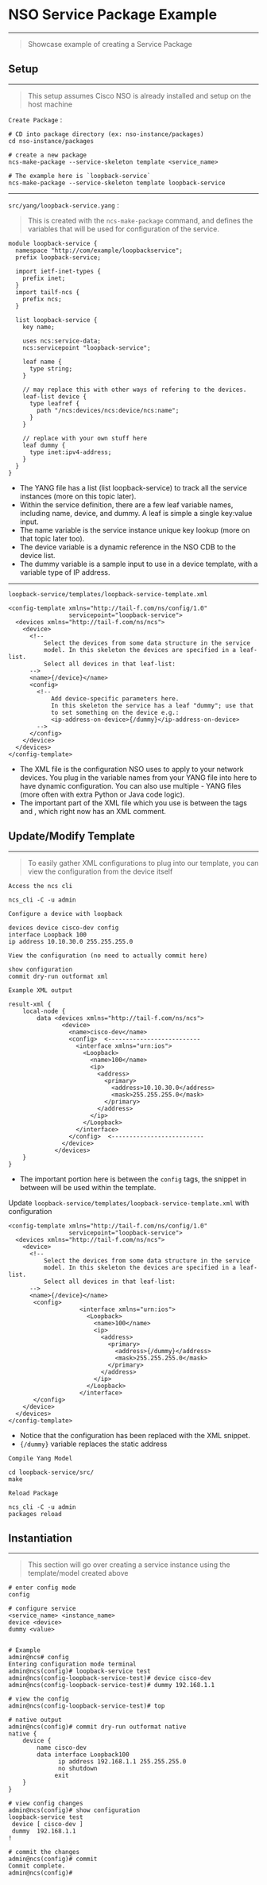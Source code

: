 # NSO Service Package Example
---
> Showcase example of creating a Service Package


## Setup
---
> This setup assumes Cisco NSO is already installed and setup on the host machine

`Create Package` :
```
# CD into package directory (ex: nso-instance/packages)
cd nso-instance/packages

# create a new package
ncs-make-package --service-skeleton template <service_name>

# The example here is `loopback-service`
ncs-make-package --service-skeleton template loopback-service
```
---
`src/yang/loopback-service.yang` :
> This is created with the `ncs-make-package` command, and defines the variables that will be used for configuration
> of the service.

```
module loopback-service {
  namespace "http://com/example/loopbackservice";
  prefix loopback-service;

  import ietf-inet-types {
    prefix inet;
  }
  import tailf-ncs {
    prefix ncs;
  }

  list loopback-service {
    key name;

    uses ncs:service-data;
    ncs:servicepoint "loopback-service";

    leaf name {
      type string;
    }

    // may replace this with other ways of refering to the devices.
    leaf-list device {
      type leafref {
        path "/ncs:devices/ncs:device/ncs:name";
      }
    }

    // replace with your own stuff here
    leaf dummy {
      type inet:ipv4-address;
    }
  }
}

```
- The YANG file has a list (list loopback-service) to track all the service instances (more on this topic later).
- Within the service definition, there are a few leaf variable names, including name, device, and dummy. A leaf is simple a single key:value input.
- The name variable is the service instance unique key lookup (more on that topic later too).
- The device variable is a dynamic reference in the NSO CDB to the device list.
- The dummy variable is a sample input to use in a device template, with a variable type of IP address.
---
`loopback-service/templates/loopback-service-template.xml`

```
<config-template xmlns="http://tail-f.com/ns/config/1.0"
                 servicepoint="loopback-service">
  <devices xmlns="http://tail-f.com/ns/ncs">
    <device>
      <!--
          Select the devices from some data structure in the service
          model. In this skeleton the devices are specified in a leaf-list.
          Select all devices in that leaf-list:
      -->
      <name>{/device}</name>
      <config>
        <!--
            Add device-specific parameters here.
            In this skeleton the service has a leaf "dummy"; use that
            to set something on the device e.g.:
            <ip-address-on-device>{/dummy}</ip-address-on-device>
        -->
      </config>
    </device>
  </devices>
</config-template>

```
- The XML file is the configuration NSO uses to apply to your network devices. You plug in the variable names from your YANG file into here to have dynamic configuration. You can also use multiple - YANG files (more often with extra Python or Java code logic).
- The important part of the XML file which you use is between the tags <config> and </config>, which right now has an XML comment.

## Update/Modify Template
---
> To easily gather XML configurations to plug into our template,
> you can view the configuration from the device itself

`Access the ncs cli`
```
ncs_cli -C -u admin
```

`Configure a device with loopback`
```
devices device cisco-dev config
interface Loopback 100
ip address 10.10.30.0 255.255.255.0
```

`View the configuration (no need to actually commit here)`
```
show configuration
commit dry-run outformat xml
```

`Example XML output`
```
result-xml {
    local-node {
        data <devices xmlns="http://tail-f.com/ns/ncs">
               <device>
                 <name>cisco-dev</name>
                 <config>  <--------------------------
                   <interface xmlns="urn:ios"> 
                     <Loopback>
                       <name>100</name>
                       <ip>
                         <address>
                           <primary>
                             <address>10.10.30.0</address>
                             <mask>255.255.255.0</mask>
                           </primary>
                         </address>
                       </ip>
                     </Loopback>
                   </interface>
                 </config>  <--------------------------
               </device>
             </devices>
    }
}

```
- The important portion here is between the `config` tags, the snippet in between will be used within the template.


Update `loopback-service/templates/loopback-service-template.xml` with configuration
```
<config-template xmlns="http://tail-f.com/ns/config/1.0"
                 servicepoint="loopback-service">
  <devices xmlns="http://tail-f.com/ns/ncs">
    <device>
      <!--
          Select the devices from some data structure in the service
          model. In this skeleton the devices are specified in a leaf-list.
          Select all devices in that leaf-list:
      -->
      <name>{/device}</name>
       <config>
                    <interface xmlns="urn:ios">
                      <Loopback>
                        <name>100</name>
                        <ip>
                          <address>
                            <primary>
                              <address>{/dummy}</address>
                              <mask>255.255.255.0</mask>
                            </primary>
                          </address>
                        </ip>
                      </Loopback>
                    </interface>
       </config>
    </device>
  </devices>
</config-template>
```
- Notice that the configuration has been replaced with the XML snippet.
- `{/dummy}` variable replaces the static address

`Compile Yang Model`

```
cd loopback-service/src/
make
```

`Reload Package`
```
ncs_cli -C -u admin
packages reload
```

## Instantiation
---
> This section will go over creating a service instance using the template/model created above

```
# enter config mode
config

# configure service
<service_name> <instance_name>
device <device>
dummy <value>


# Example
admin@ncs# config
Entering configuration mode terminal
admin@ncs(config)# loopback-service test
admin@ncs(config-loopback-service-test)# device cisco-dev
admin@ncs(config-loopback-service-test)# dummy 192.168.1.1

# view the config
admin@ncs(config-loopback-service-test)# top

# native output
admin@ncs(config)# commit dry-run outformat native
native {
    device {
        name cisco-dev
        data interface Loopback100
              ip address 192.168.1.1 255.255.255.0
              no shutdown
             exit
    }
}

# view config changes
admin@ncs(config)# show configuration
loopback-service test
 device [ cisco-dev ]
 dummy  192.168.1.1
!

# commit the changes
admin@ncs(config)# commit
Commit complete.
admin@ncs(config)#
```